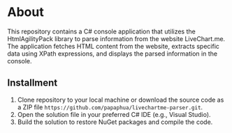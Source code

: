 ﻿# About

This repository contains a C# console application that utilizes 
the HtmlAgilityPack library to parse information from the website LiveChart.me.
The application fetches HTML content from the website,
extracts specific data using XPath expressions,
and displays the parsed information in the console.

## Installment

1. Clone repository to your local machine or download the source code as a ZIP file
```https://github.com/papaphua/livechartme-parser.git```.
2. Open the solution file in your preferred C# IDE (e.g., Visual Studio).
3. Build the solution to restore NuGet packages and compile the code.
